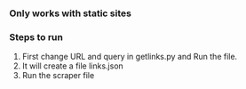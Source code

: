 ### Only works with static sites
### Steps to run
1. First change URL and query in getlinks.py and Run the file.
2. It will create a file links.json
3. Run the scraper file
